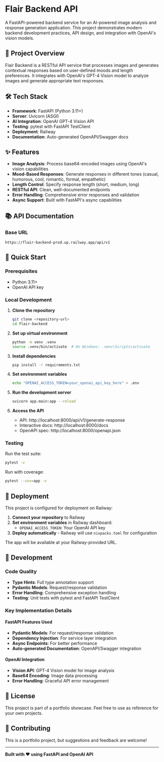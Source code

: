 # Flair Backend API

A FastAPI-powered backend service for an AI-powered image analysis and response generation application. This project demonstrates modern backend development practices, API design, and integration with OpenAI's vision models.

## 🚀 Project Overview

Flair Backend is a RESTful API service that processes images and generates contextual responses based on user-defined moods and length preferences. It integrates with OpenAI's GPT-4 Vision model to analyze images and generate appropriate text responses.

## 🛠️ Tech Stack

- **Framework**: FastAPI (Python 3.11+)
- **Server**: Uvicorn (ASGI)
- **AI Integration**: OpenAI GPT-4 Vision API
- **Testing**: pytest with FastAPI TestClient
- **Deployment**: Railway
- **Documentation**: Auto-generated OpenAPI/Swagger docs

## ✨ Features

- **Image Analysis**: Process base64-encoded images using OpenAI's vision capabilities
- **Mood-Based Responses**: Generate responses in different tones (casual, humorous, cool, romantic, formal, empathetic)
- **Length Control**: Specify response length (short, medium, long)
- **RESTful API**: Clean, well-documented endpoints
- **Error Handling**: Comprehensive error responses and validation
- **Async Support**: Built with FastAPI's async capabilities

## 📚 API Documentation

### Base URL
```
https://flair-backend-prod.up.railway.app/api/v1
```

## 🚀 Quick Start

### Prerequisites
- Python 3.11+
- OpenAI API key

### Local Development

1. **Clone the repository**
   ```bash
   git clone <repository-url>
   cd flair-backend
   ```

2. **Set up virtual environment**
   ```bash
   python -m venv .venv
   source .venv/bin/activate  # On Windows: .venv\Scripts\activate
   ```

3. **Install dependencies**
   ```bash
   pip install -r requirements.txt
   ```

4. **Set environment variables**
   ```bash
   echo "OPENAI_ACCESS_TOKEN=your_openai_api_key_here" > .env
   ```

5. **Run the development server**
   ```bash
   uvicorn app.main:app --reload
   ```

6. **Access the API**
   - API: http://localhost:8000/api/v1/generate-response
   - Interactive docs: http://localhost:8000/docs
   - OpenAPI spec: http://localhost:8000/openapi.json

### Testing

Run the test suite:
```bash
pytest -v
```

Run with coverage:
```bash
pytest --cov=app -v
```

## 🚀 Deployment

This project is configured for deployment on Railway:

1. **Connect your repository** to Railway
2. **Set environment variables** in Railway dashboard:
   - `OPENAI_ACCESS_TOKEN`: Your OpenAI API key
3. **Deploy automatically** - Railway will use `nixpacks.toml` for configuration

The app will be available at your Railway-provided URL.

## 🔧 Development

### Code Quality
- **Type Hints**: Full type annotation support
- **Pydantic Models**: Request/response validation
- **Error Handling**: Comprehensive exception handling
- **Testing**: Unit tests with pytest and FastAPI TestClient

### Key Implementation Details

#### FastAPI Features Used
- **Pydantic Models**: For request/response validation
- **Dependency Injection**: For service layer integration
- **Async Endpoints**: For better performance
- **Auto-generated Documentation**: OpenAPI/Swagger integration

#### OpenAI Integration
- **Vision API**: GPT-4 Vision model for image analysis
- **Base64 Encoding**: Image data processing
- **Error Handling**: Graceful API error management

## 📝 License

This project is part of a portfolio showcase. Feel free to use as reference for your own projects.

## 🤝 Contributing

This is a portfolio project, but suggestions and feedback are welcome!

---

**Built with ❤️ using FastAPI and OpenAI API**
